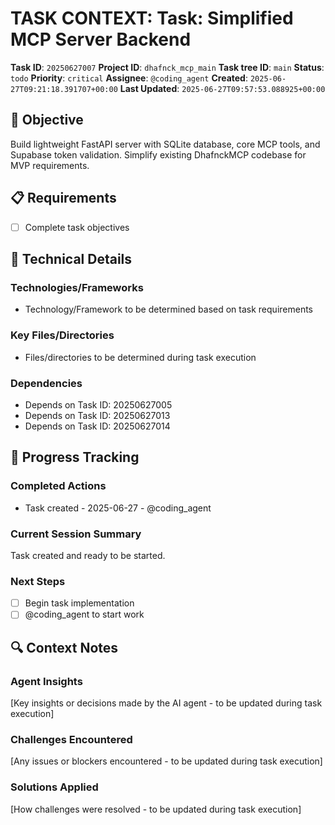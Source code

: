 # TASK CONTEXT: Task: Simplified MCP Server Backend

**Task ID**: `20250627007`
**Project ID**: `dhafnck_mcp_main`
**Task tree ID**: `main`
**Status**: `todo`
**Priority**: `critical`
**Assignee**: `@coding_agent`
**Created**: `2025-06-27T09:21:18.391707+00:00`
**Last Updated**: `2025-06-27T09:57:53.088925+00:00`

## 🎯 Objective
Build lightweight FastAPI server with SQLite database, core MCP tools, and Supabase token validation. Simplify existing DhafnckMCP codebase for MVP requirements.

## 📋 Requirements
- [ ] Complete task objectives

## 🔧 Technical Details
### Technologies/Frameworks
- Technology/Framework to be determined based on task requirements

### Key Files/Directories
- Files/directories to be determined during task execution

### Dependencies
- Depends on Task ID: 20250627005
- Depends on Task ID: 20250627013
- Depends on Task ID: 20250627014

## 🚀 Progress Tracking
### Completed Actions
- Task created - 2025-06-27 - @coding_agent

### Current Session Summary
Task created and ready to be started.

### Next Steps
- [ ] Begin task implementation
- [ ] @coding_agent to start work

## 🔍 Context Notes
### Agent Insights
[Key insights or decisions made by the AI agent - to be updated during task execution]

### Challenges Encountered
[Any issues or blockers encountered - to be updated during task execution]

### Solutions Applied
[How challenges were resolved - to be updated during task execution]
